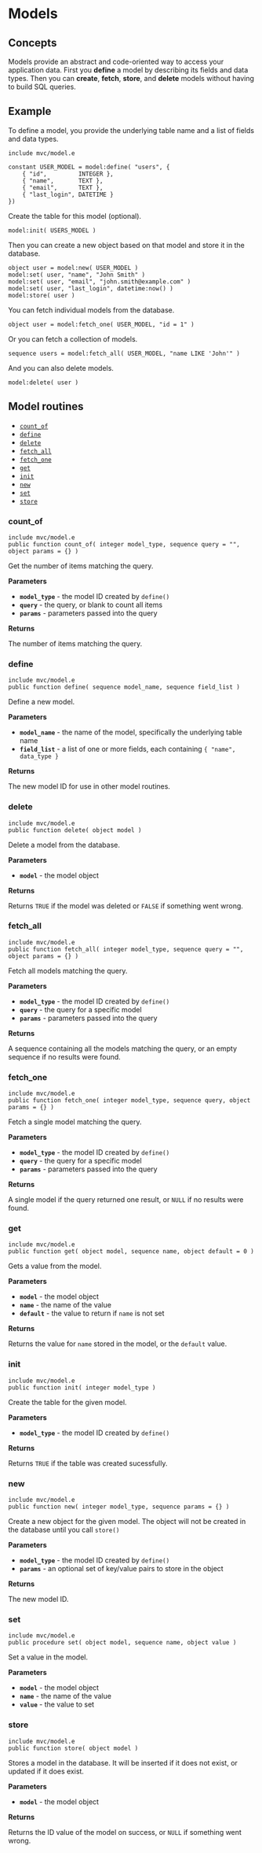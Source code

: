 # Models

## Concepts

Models provide an abstract and code-oriented way to access your application data. First you **define** a model by describing its fields and data types. Then you can **create**, **fetch**, **store**, and **delete** models without having to build SQL queries.

## Example

To define a model, you provide the underlying table name and a list of fields and data types.

    include mvc/model.e
    
    constant USER_MODEL = model:define( "users", {
        { "id",         INTEGER },
        { "name",       TEXT },
        { "email",      TEXT },
        { "last_login", DATETIME }
    })

Create the table for this model (optional).

    model:init( USERS_MODEL )

Then you can create a new object based on that model and store it in the database.

    object user = model:new( USER_MODEL )
    model:set( user, "name", "John Smith" )
    model:set( user, "email", "john.smith@example.com" )
    model:set( user, "last_login", datetime:now() )
    model:store( user )

You can fetch individual models from the database.

    object user = model:fetch_one( USER_MODEL, "id = 1" )

Or you can fetch a collection of models.

    sequence users = model:fetch_all( USER_MODEL, "name LIKE 'John'" )

And you can also delete models.

    model:delete( user )

## Model routines

* [`count_of`](#count_of)
* [`define`](#define)
* [`delete`](#delete)
* [`fetch_all`](#fetch_all)
* [`fetch_one`](#fetch_one)
* [`get`](#get)
* [`init`](#init)
* [`new`](#new)
* [`set`](#set)
* [`store`](#store)

### count_of

`include mvc/model.e`  
`public function count_of( integer model_type, sequence query = "", object params = {} )`

Get the number of items matching the query.

**Parameters**

- **`model_type`** - the model ID created by `define()`
- **`query`** - the query, or blank to count all items
- **`params`** - parameters passed into the query

**Returns**

The number of items matching the query.

### define

`include mvc/model.e`  
`public function define( sequence model_name, sequence field_list )`

Define a new model.

**Parameters**

- **`model_name`** - the name of the model, specifically the underlying table name
- **`field_list`** - a list of one or more fields, each containing `{ "name", data_type }`

**Returns**

The new model ID for use in other model routines.

### delete

`include mvc/model.e`  
`public function delete( object model )`

Delete a model from the database.

**Parameters**

- **`model`** - the model object

**Returns**

Returns `TRUE` if the model was deleted or `FALSE` if something went wrong.

### fetch_all

`include mvc/model.e`  
`public function fetch_all( integer model_type, sequence query = "", object params = {} )`

Fetch all models matching the query.

**Parameters**

- **`model_type`** - the model ID created by `define()`
- **`query`** - the query for a specific model
- **`params`** - parameters passed into the query

**Returns**

A sequence containing all the models matching the query, or an empty sequence if no results were found.

### fetch_one

`include mvc/model.e`  
`public function fetch_one( integer model_type, sequence query, object params = {} )`

Fetch a single model matching the query.

**Parameters**

- **`model_type`** - the model ID created by `define()`
- **`query`** - the query for a specific model
- **`params`** - parameters passed into the query

**Returns**

A single model if the query returned one result, or `NULL` if no results were found.

### get

`include mvc/model.e`  
`public function get( object model, sequence name, object default = 0 )`

Gets a value from the model.

**Parameters**

- **`model`** - the model object
- **`name`** - the name of the value
- **`default`** - the value to return if `name` is not set

**Returns**

Returns the value for `name` stored in the model, or the `default` value.

### init

`include mvc/model.e`  
`public function init( integer model_type )`

Create the table for the given model.

**Parameters**

- **`model_type`** - the model ID created by `define()`

**Returns**

Returns `TRUE` if the table was created sucessfully.

### new

`include mvc/model.e`  
`public function new( integer model_type, sequence params = {} )`

Create a new object for the given model. The object will not be created in the database until you call `store()`

**Parameters**

- **`model_type`** - the model ID created by `define()`
- **`params`** - an optional set of key/value pairs to store in the object

**Returns**

The new model ID.

### set

`include mvc/model.e`  
`public procedure set( object model, sequence name, object value )`

Set a value in the model.

**Parameters**

- **`model`** - the model object
- **`name`** - the name of the value
- **`value`** - the value to set

### store

`include mvc/model.e`  
`public function store( object model )`

Stores a model in the database. It will be inserted if it does not exist, or updated if it does exist.

**Parameters**

- **`model`** - the model object

**Returns**

Returns the ID value of the model on success, or `NULL` if something went wrong.
